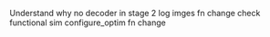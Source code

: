 Understand why no decoder in stage 2
log imges fn change
check functional sim
configure_optim fn change